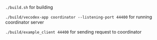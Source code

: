 `./build.sh` for building

`./build/vecodex-app coordinator --listening-port 44400` for running coordinator server

`./build/example_client 44400` for sending request to coordinator